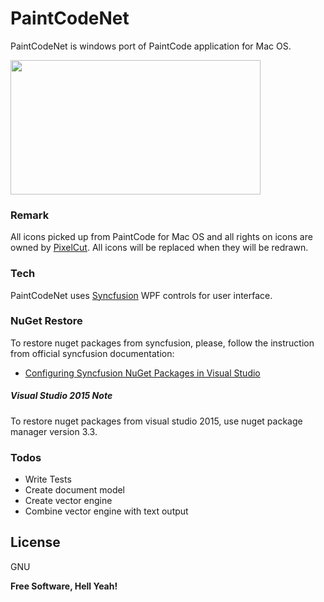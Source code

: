 # PaintCodeNet

PaintCodeNet is windows port of PaintCode application for Mac OS.

<a href="http://i.imgur.com/5T6engZ.png"><img src="http://i.imgur.com/5T6engZ.png" height="215" width="400" ></a>

### Remark
All icons picked up from PaintCode for Mac OS and all rights on icons are owned by [PixelCut](http://www.paintcodeapp.com/). 
All icons will be replaced when they will be redrawn.

### Tech

PaintCodeNet uses [Syncfusion](https://www.syncfusion.com/) WPF controls for user interface.

### NuGet Restore

To restore nuget packages from syncfusion, please, follow the instruction from official syncfusion documentation: 

* [Configuring Syncfusion NuGet Packages in Visual Studio](http://help.syncfusion.com/wpf/installation-and-deployment)

##### Visual Studio 2015 Note

To restore nuget packages from visual studio 2015, use nuget package manager version 3.3.

### Todos

 - Write Tests
 - Create document model
 - Create vector engine
 - Combine vector engine with text output

License
----

GNU


**Free Software, Hell Yeah!**
